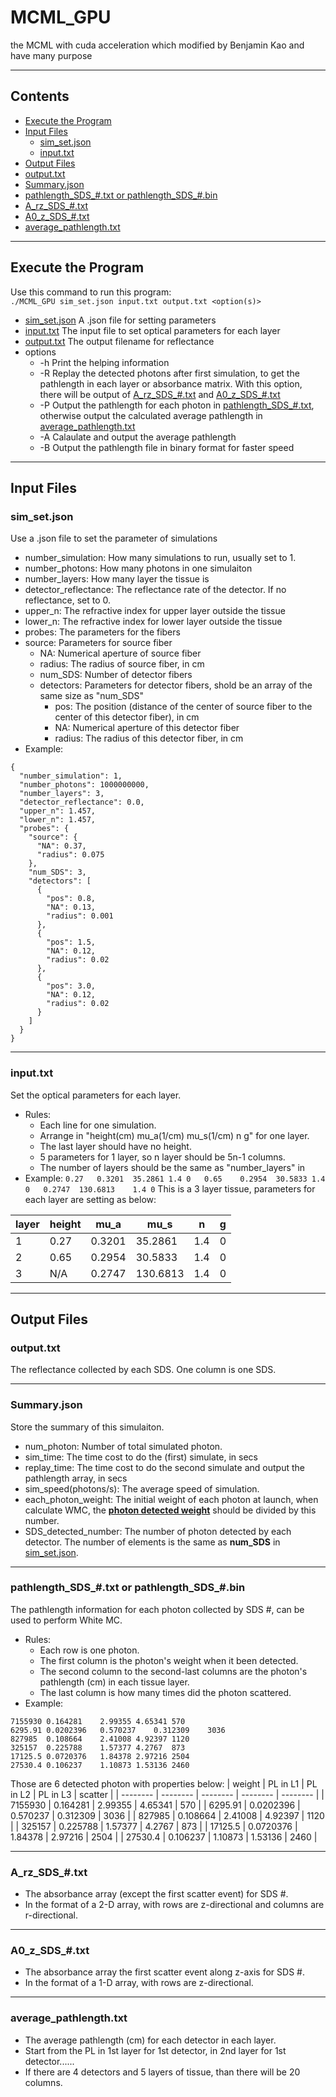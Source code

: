 # MCML_GPU
the MCML with cuda acceleration which modified by Benjamin Kao and have many purpose


---

## Contents

* [Execute the Program](#exec)
* [Input Files](#input_files)
    * [sim_set.json](#simset_json)
    * [input.txt](#input_txt)
* [Output Files](#output_files)
* [output.txt](#output_txt)
* [Summary.json](#summary_json)
* [pathlength_SDS_#.txt or pathlength_SDS_#.bin](#PLSDS_txt)
* [A_rz_SDS_#.txt](#arz_txt)
* [A0_z_SDS_#.txt](#a0z_txt)
* [average_pathlength.txt](#avg_PL_txt)

---

<h2 id="exec">Execute the Program</h2>

Use this command to run this program:    
`./MCML_GPU sim_set.json input.txt output.txt <option(s)>`
* [sim_set.json](#sim_set)
A .json file for setting parameters
* [input.txt](#input_txt)
The input file to set optical parameters for each layer
* [output.txt](#output_txt)
The output filename for reflectance
* options
    * -h
Print the helping information
    * -R
Replay the detected photons after first simulation, to get the pathlength in each layer or absorbance matrix.
With this option, there will be output of [A_rz_SDS_#.txt](#arz_txt) and [A0_z_SDS_#.txt](#a0z_txt)
    * -P
Output the pathlength for each photon in [pathlength_SDS_#.txt](#PLSDS_txt), otherwise output the calculated average pathlength in [average_pathlength.txt](#avg_PL_txt)
    * -A
Calaulate and output the average pathlength
    * -B
Output the pathlength file in binary format for faster speed


---

<h2 id="input_files">Input Files</h2>

<h3 id="simset_json">sim_set.json</h3>

Use a .json file to set the parameter of simulations
* number_simulation:
How many simulations to run, usually set to 1.
* number_photons:
How many photons in one simulaiton
* number_layers:
How many layer the tissue is
* detector_reflectance:
The reflectance rate of the detector.  If no reflectance, set to 0.
* upper_n:
The refractive index for upper layer outside the tissue
* lower_n:
The refractive index for lower layer outside the tissue
* probes:
The parameters for the fibers
* source:
Parameters for source fiber
    * NA:
Numerical aperture of source fiber
    * radius:
The radius of source fiber, in cm
    * num_SDS:
Number of detector fibers
    * detectors:
Parameters for detector fibers, shold be an array of the same size as "num_SDS"
        * pos:
The position (distance of the center of source fiber to the center of this detector fiber), in cm
        * NA:
Numerical aperture of this detector fiber
        * radius:
The radius of this detector fiber, in cm
* Example:
```
{
  "number_simulation": 1,
  "number_photons": 1000000000,
  "number_layers": 3,
  "detector_reflectance": 0.0,
  "upper_n": 1.457,
  "lower_n": 1.457,
  "probes": {
    "source": {
      "NA": 0.37,
      "radius": 0.075
    },
    "num_SDS": 3,
    "detectors": [
      {
        "pos": 0.8,
        "NA": 0.13,
        "radius": 0.001
      },
      {
        "pos": 1.5,
        "NA": 0.12,
        "radius": 0.02
      },
      {
        "pos": 3.0,
        "NA": 0.12,
        "radius": 0.02
      }
    ]
  }
}
```

---

<h3 id="input_txt">input.txt</h3>

Set the optical parameters for each layer.

* Rules:
    * Each line for one simulation.
    * Arrange in "height(cm) mu_a(1/cm) mu_s(1/cm) n g" for one layer.
    * The last layer should have no height.
    * 5 parameters for 1 layer, so n layer should be 5n-1 columns.
    * The number of layers should be the same as "number_layers" in 
* Example:
`0.27	0.3201	35.2861	1.4	0	0.65	0.2954	30.5833	1.4	0	0.2747	130.6813	1.4	0`
This is a 3 layer tissue, parameters for each layer are setting as below:

| layer    | height   | mu_a     | mu_s     | n        | g        |
| -------- | -------- | -------- | -------- | -------- | -------- |
| 1        | 0.27     | 0.3201   | 35.2861  | 1.4      | 0        |
| 2        | 0.65     | 0.2954   | 30.5833  | 1.4      | 0        |
| 3        | N/A      | 0.2747   | 130.6813 | 1.4      | 0        |


---

<h2 id="output_files">Output Files</h2>

<h3 id="output_txt">output.txt</h3>

The reflectance collected by each SDS.  One column is one SDS.

---

<h3 id="summary_json">Summary.json</h3>

Store the summary of this simulaiton.
* num_photon:
Number of total simulated photon.
* sim_time:
The time cost to do the (first) simulate, in secs
* replay_time:
The time cost to do the second simulate and output the pathlength array, in secs
* sim_speed(photons/s):
The average speed of simulation.
* each_photon_weight:
The initial weight of each photon at launch, when calculate WMC, the **[photon detected weight](#PLSDS_txt)** should be divided by this number.
* SDS_detected_number:
The number of photon detected by each detector.  The number of elements is the same as **num_SDS** in [sim_set.json](#simset_json).

---

<h3 id="PLSDS_txt">pathlength_SDS_#.txt or pathlength_SDS_#.bin</h3>

The pathlength information for each photon collected by SDS #, can be used to perform White MC.
* Rules:
    * Each row is one photon.
    * The first column is the photon's weight when it been detected.
    * The second column to the second-last columns are the photon's pathlength (cm) in each tissue layer.
    * The last column is how many times did the photon scattered.
* Example:
```
7155930	0.164281	2.99355	4.65341	570
6295.91	0.0202396	0.570237	0.312309	3036
827985	0.108664	2.41008	4.92397	1120
325157	0.225788	1.57377	4.2767	873
17125.5	0.0720376	1.84378	2.97216	2504
27530.4	0.106237	1.10873	1.53136	2460
```
Those are 6 detected photon with properties below:
| weight   | PL in L1  | PL in L2 | PL in L3 | scatter  |
| -------- | --------  | -------- | -------- | -------- |
| 7155930  | 0.164281  | 2.99355  | 4.65341  | 570      |
| 6295.91  | 0.0202396 | 0.570237 | 0.312309 | 3036     |
| 827985   | 0.108664  | 2.41008  | 4.92397  | 1120     |
| 325157   | 0.225788  | 1.57377  | 4.2767   | 873      |
| 17125.5  | 0.0720376 | 1.84378  | 2.97216  | 2504     |
| 27530.4  | 0.106237  | 1.10873  | 1.53136  | 2460     |

---

<h3 id="arz_txt">A_rz_SDS_#.txt</h3>

* The absorbance array (except the first scatter event) for SDS #.
* In the format of a 2-D array, with rows are z-directional and columns are r-directional.

---

<h3 id="a0z_txt">A0_z_SDS_#.txt</h3>

* The absorbance array the first scatter event along z-axis for SDS #.
* In the format of a 1-D array, with rows are z-directional.

---

<h3 id="avg_PL_txt">average_pathlength.txt</h3>

* The average pathlength (cm) for each detector in each layer.
* Start from the PL in 1st layer for 1st detector, in 2nd layer for 1st detector......
* If there are 4 detectors and 5 layers of tissue, than there will be 20 columns.
